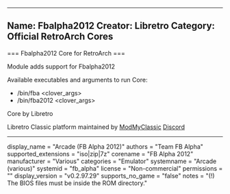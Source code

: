 -----------------------
Name: Fbalpha2012
Creator: Libretro
Category: Official RetroArch Cores
-----------------------

=== Fbalpha2012 Core for RetroArch ===

Module adds support for Fbalpha2012

Available executables and arguments to run Core:
- /bin/fba <rom> <clover_args>
- /bin/fba2012 <rom> <clover_args>

Core by Libretro

Libretro Classic platform maintained by [ModMyClassic](https://modmyclassic.com) [Discord](https://discordapp.com/invite/8gygsrw)

-----------------------

display_name = "Arcade (FB Alpha 2012)"
authors = "Team FB Alpha"
supported_extensions = "iso|zip|7z"
corename = "FB Alpha 2012"
manufacturer = "Various"
categories = "Emulator"
systemname = "Arcade (various)"
systemid = "fb_alpha"
license = "Non-commercial"
permissions = ""
display_version = "v0.2.97.29"
supports_no_game = "false"
notes = "(!) The BIOS files must be inside the ROM directory."
